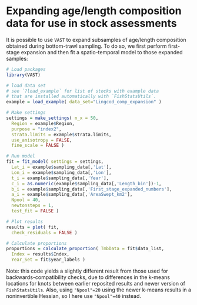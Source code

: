 # Expanding age/length composition data for use in stock assessments

It is possible to use `VAST` to expand subsamples of age/length composition obtained during bottom-trawl sampling.  To do so, we first perform first-stage expansion and then fit a spatio-temporal model to those expanded samples:

```R
# Load packages
library(VAST)

# load data set
# see `?load_example` for list of stocks with example data
# that are installed automatically with `FishStatsUtils`.
example = load_example( data_set="Lingcod_comp_expansion" )

# Make settings
settings = make_settings( n_x = 50,
  Region = example$Region,
  purpose = "index2",
  strata.limits = example$strata.limits,
  use_anisotropy = FALSE,
  fine_scale = FALSE )

# Run model
fit = fit_model( settings = settings,
  Lat_i = example$sampling_data[,'Lat'],
  Lon_i = example$sampling_data[,'Lon'],
  t_i = example$sampling_data[,'Year'],
  c_i = as.numeric(example$sampling_data[,'Length_bin'])-1,
  b_i = example$sampling_data[,'First_stage_expanded_numbers'],
  a_i = example$sampling_data[,'AreaSwept_km2'],
  Npool = 40,
  newtonsteps = 1,
  test_fit = FALSE )

# Plot results
results = plot( fit,
  check_residuals = FALSE )

# Calculate proportions
proportions = calculate_proportion( TmbData = fit$data_list,
  Index = results$Index,
  Year_Set = fit$year_labels )
```

Note: this code yields a slightly different result from those used for backwards-compatibility checks, due to differences in the k-means locations for knots between earlier reposited results and newer version of `FishStatsUtils`. Also, using `"Npool"=20` using the newer k-means results in a noninvertible Hessian, so I here use `"Npool"=40` instead.